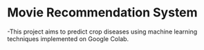 # Movie Recommendation System
-This project aims to predict crop diseases using machine learning techniques implemented on Google Colab. 
